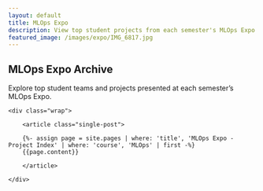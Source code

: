 ```yaml
---
layout: default
title: MLOps Expo
description: View top student projects from each semester's MLOps Expo
featured_image: /images/expo/IMG_6817.jpg
---
```


<section class="hero">
  <div class="hero__image" style="background-image: url({{ page.featured_image | relative_url }})">
    <div class="hero__overlay"></div>
  </div>

  <div class="wrap">
    <h1>MLOps Expo Archive</h1>
    <p>Explore top student teams and projects presented at each semester’s MLOps Expo.</p>
  </div>
</section>

<section class="single">

	<div class="wrap">

		<article class="single-post">

		{%- assign page = site.pages | where: 'title', 'MLOps Expo - Project Index' | where: 'course', 'MLOps' | first -%}
		{{page.content}}

		</article>

	</div>

</section>

